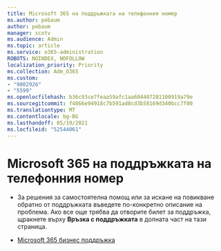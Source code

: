 ```yaml
---
title: Microsoft 365 на поддръжката на телефонния номер
ms.author: pebaum
author: pebaum
manager: scotv
ms.audience: Admin
ms.topic: article
ms.service: o365-administration
ROBOTS: NOINDEX, NOFOLLOW
localization_priority: Priority
ms.collection: Adm_O365
ms.custom:
- "9002926"
- "5599"
ms.openlocfilehash: b36c93ce7feaa59afc1aa604407281100919a79e
ms.sourcegitcommit: f4866e94918c7b591ad0cd3b58169d340bcc7f00
ms.translationtype: MT
ms.contentlocale: bg-BG
ms.lasthandoff: 05/19/2021
ms.locfileid: "52544061"
---
```

# <a name="microsoft-365-support-phone-number"></a>Microsoft 365 на поддръжката на телефонния номер

- За решения за самостоятелна помощ или за искане на повикване обратно от поддръжката въведете по-конкретно описание на проблема.  Ако все още трябва да отворите билет за поддръжка, щракнете върху **Връзка с поддръжката** в долната част на тази страница.

- [Microsoft 365 бизнес поддръжка](https://go.microsoft.com/fwlink/p/?linkid=518322)
